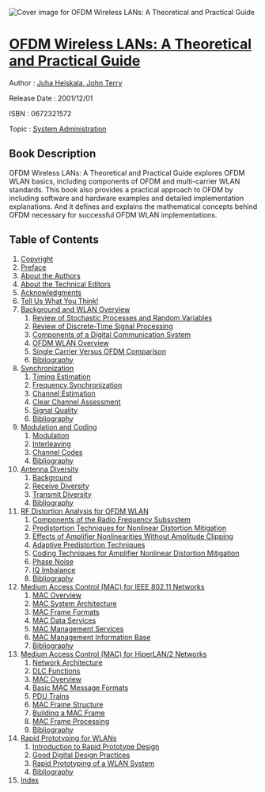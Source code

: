 ![Cover image for OFDM Wireless LANs: A Theoretical and Practical Guide](https://imgdetail.ebookreading.net/cover/cover/system_admin/EB0672321572.jpg)

[OFDM Wireless LANs: A Theoretical and Practical Guide](https://ebookreading.net/view/book/OFDM+Wireless+LANs%3A+A+Theoretical+and+Practical+Guide-EB0672321572_1.html "OFDM Wireless LANs: A Theoretical and Practical Guide")
====================================================================================================================

Author : [Juha Heiskala](https://ebookreading.net/search/author/Juha+Heiskala),[ John Terry](https://ebookreading.net/search/author/+John+Terry)

Release Date : 2001/12/01

ISBN : 0672321572

Topic : [System Administration](https://ebookreading.net/search/category/system-administration)

Book Description
-----------------

OFDM Wireless LANs: A Theoretical and Practical Guide explores OFDM WLAN basics, including components of OFDM and multi-carrier WLAN standards. This book also provides a practical approach to OFDM by including software and hardware examples and detailed implementation explanations. And it defines and explains the mathematical concepts behind OFDM necessary for successful OFDM WLAN implementations.
              
Table of Contents
-----------------

1. [Copyright](https://ebookreading.net/view/book/OFDM+Wireless+LANs%3A+A+Theoretical+and+Practical+Guide-EB0672321572_1.html)
1. [Preface](https://ebookreading.net/view/book/OFDM+Wireless+LANs%3A+A+Theoretical+and+Practical+Guide-EB0672321572_2.html)
1. [About the Authors](https://ebookreading.net/view/book/OFDM+Wireless+LANs%3A+A+Theoretical+and+Practical+Guide-EB0672321572_3.html)
1. [About the Technical Editors](https://ebookreading.net/view/book/OFDM+Wireless+LANs%3A+A+Theoretical+and+Practical+Guide-EB0672321572_4.html)
1. [Acknowledgments](https://ebookreading.net/view/book/OFDM+Wireless+LANs%3A+A+Theoretical+and+Practical+Guide-EB0672321572_5.html)
1. [Tell Us What You Think!](https://ebookreading.net/view/book/OFDM+Wireless+LANs%3A+A+Theoretical+and+Practical+Guide-EB0672321572_6.html)
1. [Background and WLAN Overview](https://ebookreading.net/view/book/OFDM+Wireless+LANs%3A+A+Theoretical+and+Practical+Guide-EB0672321572_7.html)
    1. [Review of Stochastic Processes and Random Variables](https://ebookreading.net/view/book/OFDM+Wireless+LANs%3A+A+Theoretical+and+Practical+Guide-EB0672321572_8.html)
    1. [Review of Discrete-Time Signal Processing](https://ebookreading.net/view/book/OFDM+Wireless+LANs%3A+A+Theoretical+and+Practical+Guide-EB0672321572_9.html)
    1. [Components of a Digital Communication System](https://ebookreading.net/view/book/OFDM+Wireless+LANs%3A+A+Theoretical+and+Practical+Guide-EB0672321572_10.html)
    1. [OFDM WLAN Overview](https://ebookreading.net/view/book/OFDM+Wireless+LANs%3A+A+Theoretical+and+Practical+Guide-EB0672321572_11.html)
    1. [Single Carrier Versus OFDM Comparison](https://ebookreading.net/view/book/OFDM+Wireless+LANs%3A+A+Theoretical+and+Practical+Guide-EB0672321572_12.html)
    1. [Bibliography](https://ebookreading.net/view/book/OFDM+Wireless+LANs%3A+A+Theoretical+and+Practical+Guide-EB0672321572_13.html)
1. [Synchronization](https://ebookreading.net/view/book/OFDM+Wireless+LANs%3A+A+Theoretical+and+Practical+Guide-EB0672321572_14.html)
    1. [Timing Estimation](https://ebookreading.net/view/book/OFDM+Wireless+LANs%3A+A+Theoretical+and+Practical+Guide-EB0672321572_15.html)
    1. [Frequency Synchronization](https://ebookreading.net/view/book/OFDM+Wireless+LANs%3A+A+Theoretical+and+Practical+Guide-EB0672321572_16.html)
    1. [Channel Estimation](https://ebookreading.net/view/book/OFDM+Wireless+LANs%3A+A+Theoretical+and+Practical+Guide-EB0672321572_17.html)
    1. [Clear Channel Assessment](https://ebookreading.net/view/book/OFDM+Wireless+LANs%3A+A+Theoretical+and+Practical+Guide-EB0672321572_18.html)
    1. [Signal Quality](https://ebookreading.net/view/book/OFDM+Wireless+LANs%3A+A+Theoretical+and+Practical+Guide-EB0672321572_19.html)
    1. [Bibliography](https://ebookreading.net/view/book/OFDM+Wireless+LANs%3A+A+Theoretical+and+Practical+Guide-EB0672321572_20.html)
1. [Modulation and Coding](https://ebookreading.net/view/book/OFDM+Wireless+LANs%3A+A+Theoretical+and+Practical+Guide-EB0672321572_21.html)
    1. [Modulation](https://ebookreading.net/view/book/OFDM+Wireless+LANs%3A+A+Theoretical+and+Practical+Guide-EB0672321572_22.html)
    1. [Interleaving](https://ebookreading.net/view/book/OFDM+Wireless+LANs%3A+A+Theoretical+and+Practical+Guide-EB0672321572_23.html)
    1. [Channel Codes](https://ebookreading.net/view/book/OFDM+Wireless+LANs%3A+A+Theoretical+and+Practical+Guide-EB0672321572_24.html)
    1. [Bibliography](https://ebookreading.net/view/book/OFDM+Wireless+LANs%3A+A+Theoretical+and+Practical+Guide-EB0672321572_25.html)
1. [Antenna Diversity](https://ebookreading.net/view/book/OFDM+Wireless+LANs%3A+A+Theoretical+and+Practical+Guide-EB0672321572_26.html)
    1. [Background](https://ebookreading.net/view/book/OFDM+Wireless+LANs%3A+A+Theoretical+and+Practical+Guide-EB0672321572_27.html)
    1. [Receive Diversity](https://ebookreading.net/view/book/OFDM+Wireless+LANs%3A+A+Theoretical+and+Practical+Guide-EB0672321572_28.html)
    1. [Transmit Diversity](https://ebookreading.net/view/book/OFDM+Wireless+LANs%3A+A+Theoretical+and+Practical+Guide-EB0672321572_29.html)
    1. [Bibliography](https://ebookreading.net/view/book/OFDM+Wireless+LANs%3A+A+Theoretical+and+Practical+Guide-EB0672321572_30.html)
1. [RF Distortion Analysis for OFDM WLAN](https://ebookreading.net/view/book/OFDM+Wireless+LANs%3A+A+Theoretical+and+Practical+Guide-EB0672321572_31.html)
    1. [Components of the Radio Frequency Subsystem](https://ebookreading.net/view/book/OFDM+Wireless+LANs%3A+A+Theoretical+and+Practical+Guide-EB0672321572_32.html)
    1. [Predistortion Techniques for Nonlinear Distortion Mitigation](https://ebookreading.net/view/book/OFDM+Wireless+LANs%3A+A+Theoretical+and+Practical+Guide-EB0672321572_33.html)
    1. [Effects of Amplifier Nonlinearities Without Amplitude Clipping](https://ebookreading.net/view/book/OFDM+Wireless+LANs%3A+A+Theoretical+and+Practical+Guide-EB0672321572_34.html)
    1. [Adaptive Predistortion Techniques](https://ebookreading.net/view/book/OFDM+Wireless+LANs%3A+A+Theoretical+and+Practical+Guide-EB0672321572_35.html)
    1. [Coding Techniques for Amplifier Nonlinear Distortion Mitigation](https://ebookreading.net/view/book/OFDM+Wireless+LANs%3A+A+Theoretical+and+Practical+Guide-EB0672321572_36.html)
    1. [Phase Noise](https://ebookreading.net/view/book/OFDM+Wireless+LANs%3A+A+Theoretical+and+Practical+Guide-EB0672321572_37.html)
    1. [IQ Imbalance](https://ebookreading.net/view/book/OFDM+Wireless+LANs%3A+A+Theoretical+and+Practical+Guide-EB0672321572_38.html)
    1. [Bibliography](https://ebookreading.net/view/book/OFDM+Wireless+LANs%3A+A+Theoretical+and+Practical+Guide-EB0672321572_39.html)
1. [Medium Access Control (MAC) for IEEE 802.11 Networks](https://ebookreading.net/view/book/OFDM+Wireless+LANs%3A+A+Theoretical+and+Practical+Guide-EB0672321572_40.html)
    1. [MAC Overview](https://ebookreading.net/view/book/OFDM+Wireless+LANs%3A+A+Theoretical+and+Practical+Guide-EB0672321572_41.html)
    1. [MAC System Architecture](https://ebookreading.net/view/book/OFDM+Wireless+LANs%3A+A+Theoretical+and+Practical+Guide-EB0672321572_42.html)
    1. [MAC Frame Formats](https://ebookreading.net/view/book/OFDM+Wireless+LANs%3A+A+Theoretical+and+Practical+Guide-EB0672321572_43.html)
    1. [MAC Data Services](https://ebookreading.net/view/book/OFDM+Wireless+LANs%3A+A+Theoretical+and+Practical+Guide-EB0672321572_44.html)
    1. [MAC Management Services](https://ebookreading.net/view/book/OFDM+Wireless+LANs%3A+A+Theoretical+and+Practical+Guide-EB0672321572_45.html)
    1. [MAC Management Information Base](https://ebookreading.net/view/book/OFDM+Wireless+LANs%3A+A+Theoretical+and+Practical+Guide-EB0672321572_46.html)
    1. [Bibliography](https://ebookreading.net/view/book/OFDM+Wireless+LANs%3A+A+Theoretical+and+Practical+Guide-EB0672321572_47.html)
1. [Medium Access Control (MAC) for HiperLAN/2 Networks](https://ebookreading.net/view/book/OFDM+Wireless+LANs%3A+A+Theoretical+and+Practical+Guide-EB0672321572_48.html)
    1. [Network Architecture](https://ebookreading.net/view/book/OFDM+Wireless+LANs%3A+A+Theoretical+and+Practical+Guide-EB0672321572_49.html)
    1. [DLC Functions](https://ebookreading.net/view/book/OFDM+Wireless+LANs%3A+A+Theoretical+and+Practical+Guide-EB0672321572_50.html)
    1. [MAC Overview](https://ebookreading.net/view/book/OFDM+Wireless+LANs%3A+A+Theoretical+and+Practical+Guide-EB0672321572_51.html)
    1. [Basic MAC Message Formats](https://ebookreading.net/view/book/OFDM+Wireless+LANs%3A+A+Theoretical+and+Practical+Guide-EB0672321572_52.html)
    1. [PDU Trains](https://ebookreading.net/view/book/OFDM+Wireless+LANs%3A+A+Theoretical+and+Practical+Guide-EB0672321572_53.html)
    1. [MAC Frame Structure](https://ebookreading.net/view/book/OFDM+Wireless+LANs%3A+A+Theoretical+and+Practical+Guide-EB0672321572_54.html)
    1. [Building a MAC Frame](https://ebookreading.net/view/book/OFDM+Wireless+LANs%3A+A+Theoretical+and+Practical+Guide-EB0672321572_55.html)
    1. [MAC Frame Processing](https://ebookreading.net/view/book/OFDM+Wireless+LANs%3A+A+Theoretical+and+Practical+Guide-EB0672321572_56.html)
    1. [Bibliography](https://ebookreading.net/view/book/OFDM+Wireless+LANs%3A+A+Theoretical+and+Practical+Guide-EB0672321572_57.html)
1. [Rapid Prototyping for WLANs](https://ebookreading.net/view/book/OFDM+Wireless+LANs%3A+A+Theoretical+and+Practical+Guide-EB0672321572_58.html)
    1. [Introduction to Rapid Prototype Design](https://ebookreading.net/view/book/OFDM+Wireless+LANs%3A+A+Theoretical+and+Practical+Guide-EB0672321572_59.html)
    1. [Good Digital Design Practices](https://ebookreading.net/view/book/OFDM+Wireless+LANs%3A+A+Theoretical+and+Practical+Guide-EB0672321572_60.html)
    1. [Rapid Prototyping of a WLAN System](https://ebookreading.net/view/book/OFDM+Wireless+LANs%3A+A+Theoretical+and+Practical+Guide-EB0672321572_61.html)
    1. [Bibliography](https://ebookreading.net/view/book/OFDM+Wireless+LANs%3A+A+Theoretical+and+Practical+Guide-EB0672321572_62.html)
1. [Index](https://ebookreading.net/view/book/OFDM+Wireless+LANs%3A+A+Theoretical+and+Practical+Guide-EB0672321572_63.html)
